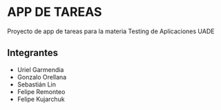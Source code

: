 # APP DE TAREAS

Proyecto de app de tareas para la materia Testing de Aplicaciones UADE

## Integrantes

- Uriel Garmendia
- Gonzalo Orellana
- Sebastián Lin
- Felipe Remonteo
- Felipe Kujarchuk
